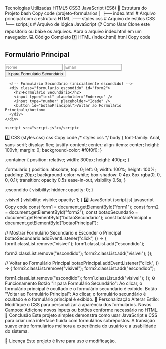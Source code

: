 Tecnologias Utilizadas
HTML5
CSS3
JavaScript (ES6)
📂 Estrutura do Projeto
bash
Copy code
/projeto-formularios
│
├── index.html      # Arquivo principal com a estrutura HTML
├── styles.css      # Arquivo de estilos CSS
└── script.js       # Arquivo de lógica JavaScript
📋 Como Usar
Clone este repositório ou baixe os arquivos.
Abra o arquivo index.html em um navegador.
💻 Código Completo
1️⃣ HTML (index.html)
html
Copy code
<!DOCTYPE html>
<html lang="pt-BR">
  <head>
    <meta charset="UTF-8" />
    <meta name="viewport" content="width=device-width, initial-scale=1.0" />
    <title>Formulários Sobrepostos</title>
    <link rel="stylesheet" href="styles.css" />
  </head>
  <body>
    <div class="container">
      <!-- Formulário Principal -->
      <div class="formulario" id="form1">
        <h2>Formulário Principal</h2>
        <input type="text" placeholder="Nome" />
        <input type="email" placeholder="Email" />
        <button id="botaoSecundario">Ir para Formulário Secundário</button>
      </div>

      <!-- Formulário Secundário (inicialmente escondido) -->
      <div class="formulario escondido" id="form2">
        <h2>Formulário Secundário</h2>
        <input type="text" placeholder="Endereço" />
        <input type="number" placeholder="Idade" />
        <button id="botaoPrincipal">Voltar ao Formulário Principal</button>
      </div>
    </div>

    <script src="script.js"></script>
  </body>
</html>
2️⃣ CSS (styles.css)
css
Copy code
/* styles.css */
body {
  font-family: Arial, sans-serif;
  display: flex;
  justify-content: center;
  align-items: center;
  height: 100vh;
  margin: 0;
  background-color: #f0f0f0;
}

.container {
  position: relative;
  width: 300px;
  height: 400px;
}

.formulario {
  position: absolute;
  top: 0;
  left: 0;
  width: 100%;
  height: 100%;
  padding: 20px;
  background-color: white;
  box-shadow: 0 4px 8px rgba(0, 0, 0, 0.1);
  transition: opacity 0.5s ease-in-out, visibility 0.5s;
}

.escondido {
  visibility: hidden;
  opacity: 0;
}

.visivel {
  visibility: visible;
  opacity: 1;
}
3️⃣ JavaScript (script.js)
javascript
Copy code
const form1 = document.getElementById("form1");
const form2 = document.getElementById("form2");
const botaoSecundario = document.getElementById("botaoSecundario");
const botaoPrincipal = document.getElementById("botaoPrincipal");

// Mostrar Formulário Secundário e Esconder o Principal
botaoSecundario.addEventListener("click", () => {
  form1.classList.remove("visivel");
  form1.classList.add("escondido");

  form2.classList.remove("escondido");
  form2.classList.add("visivel");
});

// Voltar ao Formulário Principal
botaoPrincipal.addEventListener("click", () => {
  form2.classList.remove("visivel");
  form2.classList.add("escondido");

  form1.classList.remove("escondido");
  form1.classList.add("visivel");
});
⚙️ Funcionamento
Botão "Ir para Formulário Secundário":
Ao clicar, o formulário principal é ocultado e o formulário secundário é exibido.
Botão "Voltar ao Formulário Principal":
Ao clicar, o formulário secundário é ocultado e o formulário principal é exibido.
🎯 Personalização
Alterar Estilo: Modifique o CSS para personalizar a aparência dos formulários.
Novos Campos: Adicione novos inputs ou botões conforme necessário no HTML.
🚀 Conclusão
Este projeto simples demonstra como usar JavaScript e CSS para criar uma interface fluida com formulários sobrepostos. A transição suave entre formulários melhora a experiência do usuário e a usabilidade do sistema.

📝 Licença
Este projeto é livre para uso e modificação.